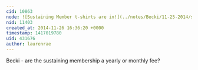 ```yaml
---
cid: 10863
node: ![Sustaining Member t-shirts are in!](../notes/Becki/11-25-2014/sustaining-member-t-shirts-are-in)
nid: 11403
created_at: 2014-11-26 16:36:20 +0000
timestamp: 1417019780
uid: 431676
author: laurenrae
---
```


Becki - are the sustaining membership a yearly or monthly fee?